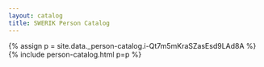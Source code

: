 ```yaml
---
layout: catalog
title: SWERIK Person Catalog
---
```

{% assign p = site.data._person-catalog.i-Qt7m5mKraSZasEsd9LAd8A %}
{% include person-catalog.html p=p %}

